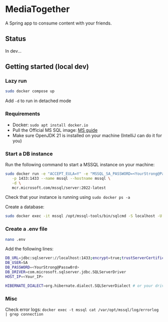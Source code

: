 # MediaTogether

A Spring app to consume content with your friends.

## Status

In dev...

## Getting started (local dev)

### Lazy run

```bash
sudo docker compose up
```

Add `-d` to run in detached mode

### Requirements

- Docker: `sudo apt install docker.io`
- Pull the Official MS SQL image: [MS guide](https://learn.microsoft.com/fr-fr/sql/linux/quickstart-install-connect-docker?view=sql-server-linux-ver16&pivots=cs1-bash)
- Make sure OpenJDK 21 is installed on your machine (IntelliJ can do it for you)

### Start a DB instance

Run the following command to start a MSSQL instance on your machine:

```bash
sudo docker run -e "ACCEPT_EULA=Y" -e "MSSQL_SA_PASSWORD=<YourStrong@Passw0rd>" \
   -p 1433:1433 --name mssql --hostname mssql \
   -d \
   mcr.microsoft.com/mssql/server:2022-latest
```

Check that your instance is running using `sudo docker ps -a`

Create a database:

```bash
sudo docker exec -it mssql /opt/mssql-tools/bin/sqlcmd -S localhost -U SA -P "<YourStrong@Passw0rd>" -Q "CREATE DATABASE mssql"
```

### Create a .env file

```bash
nano .env
```

Add the following lines:

```bash
DB_URL=jdbc:sqlserver://localhost:1433;encrypt=true;trustServerCertificate=true;databaseName=mssql
DB_USER=SA
DB_PASSWORD=<YourStrong@Passw0rd>
DB_DRIVER=com.microsoft.sqlserver.jdbc.SQLServerDriver
HOST_IP=<Your_IP>

HIBERNATE_DIALECT=org.hibernate.dialect.SQLServerDialect # or your driver if not using MSSQL
```

### Misc

Check error logs: `docker exec -t mssql cat /var/opt/mssql/log/errorlog | grep connection`
